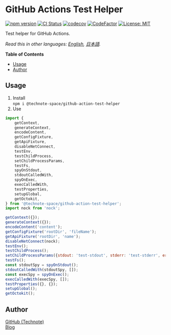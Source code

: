 # GitHub Actions Test Helper

[![npm version](https://badge.fury.io/js/%40technote-space%2Fgithub-action-test-helper.svg)](https://badge.fury.io/js/%40technote-space%2Fgithub-action-test-helper)
[![CI Status](https://github.com/technote-space/github-action-test-helper/workflows/CI/badge.svg)](https://github.com/technote-space/github-action-test-helper/actions)
[![codecov](https://codecov.io/gh/technote-space/github-action-test-helper/branch/master/graph/badge.svg)](https://codecov.io/gh/technote-space/github-action-test-helper)
[![CodeFactor](https://www.codefactor.io/repository/github/technote-space/github-action-test-helper/badge)](https://www.codefactor.io/repository/github/technote-space/github-action-test-helper)
[![License: MIT](https://img.shields.io/badge/License-MIT-blue.svg)](https://github.com/technote-space/github-action-test-helper/blob/master/LICENSE)

Test helper for GitHub Actions.

*Read this in other languages: [English](README.md), [日本語](README.ja.md).*

<!-- START doctoc generated TOC please keep comment here to allow auto update -->
<!-- DON'T EDIT THIS SECTION, INSTEAD RE-RUN doctoc TO UPDATE -->
**Table of Contents**

- [Usage](#usage)
- [Author](#author)

<!-- END doctoc generated TOC please keep comment here to allow auto update -->

## Usage
1. Install  
`npm i @technote-space/github-action-test-helper`
1. Use
```js
import {
	getContext,
	generateContext,
	encodeContent,
	getConfigFixture,
	getApiFixture,
	disableNetConnect,
	testEnv,
	testChildProcess,
	setChildProcessParams,
	testFs,
	spyOnStdout,
	stdoutCalledWith,
	spyOnExec,
	execCalledWith,
	testProperties,
	setupGlobal,
	getOctokit,
} from '@technote-space/github-action-test-helper';
import nock from 'nock';

getContext({});
generateContext({});
encodeContent('content');
getConfigFixture('rootDir', 'fileName');
getApiFixture('rootDir', 'name');
disableNetConnect(nock);
testEnv();
testChildProcess();
setChildProcessParams({stdout: 'test-stdout', stderr: 'test-stderr', error: new Error('test-error')});
testFs();
const stdoutSpy = spyOnStdout();
stdoutCalledWith(stdoutSpy, []);
const execSpy = spyOnExec();
execCalledWith(execSpy, []);
testProperties({}, {});
setupGlobal();
getOctokit();
```

## Author
[GitHub (Technote)](https://github.com/technote-space)  
[Blog](https://technote.space)
